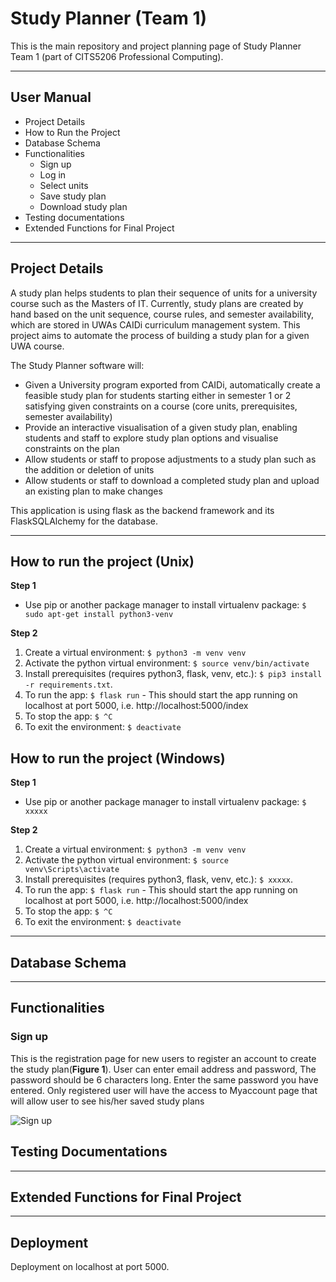 # Study Planner (Team 1)
This is the main repository and project planning page of Study Planner Team 1 (part of CITS5206 Professional Computing).

___

## User Manual
* Project Details 
* How to Run the Project
* Database Schema
* Functionalities
  * Sign up
  * Log in
  * Select units
  * Save study plan
  * Download study plan
* Testing documentations
* Extended Functions for Final Project

___

## Project Details
A study plan helps students to plan their sequence of units for a university course such as the Masters of IT. Currently, study plans are created by hand based on the unit sequence, course rules, and semester availability, which are stored in UWAs CAIDi curriculum management system. This project aims to automate the process of building a study plan for a given UWA course. 

The Study Planner software will: 
* Given a University program exported from CAIDi, automatically create a feasible study plan for students starting either in semester 1 or 2 satisfying given constraints on a course (core units, prerequisites, semester availability) 
* Provide an interactive visualisation of a given study plan, enabling students and staff to explore study plan options and visualise constraints on the plan 
* Allow students or staff to propose adjustments to a study plan such as the addition or deletion of units 
* Allow students or staff to download a completed study plan and upload an existing plan to make changes 

This application is using flask as the backend framework and its FlaskSQLAlchemy for the database.

___

## How to run the project (Unix)
**Step 1**
* Use pip or another package manager to install virtualenv package: `$ sudo apt-get install python3-venv`

**Step 2**
1. Create a virtual environment: `$ python3 -m venv venv`
2. Activate the python virtual environment: `$ source venv/bin/activate`
3. Install prerequisites (requires python3, flask, venv, etc.): `$ pip3 install -r requirements.txt`.
4. To run the app: `$ flask run` - This should start the app running on localhost at port 5000, i.e.  http://localhost:5000/index
5. To stop the app: `$ ^C`
6. To exit the environment: `$ deactivate`

## How to run the project (Windows)
**Step 1**
* Use pip or another package manager to install virtualenv package: `$ xxxxx`

**Step 2**
1. Create a virtual environment: `$ python3 -m venv venv`
2. Activate the python virtual environment: `$ source venv\Scripts\activate`
3. Install prerequisites (requires python3, flask, venv, etc.): `$ xxxxx`.
4. To run the app: `$ flask run` - This should start the app running on localhost at port 5000, i.e.  http://localhost:5000/index
5. To stop the app: `$ ^C`
6. To exit the environment: `$ deactivate`
___

## Database Schema

___


## Functionalities
### Sign up
This is the registration page for new users to register an account to create the study plan(**Figure 1**). User can enter email address and password, The password should be 6 characters long. Enter the same password you have entered. Only registered user will have the access to Myaccount page that will allow user to see his/her saved  study plans

![Sign up](..\readmeImages\register.PNG)

## Testing Documentations

___


## Extended Functions for Final Project

___

## Deployment
Deployment on localhost at port 5000.
